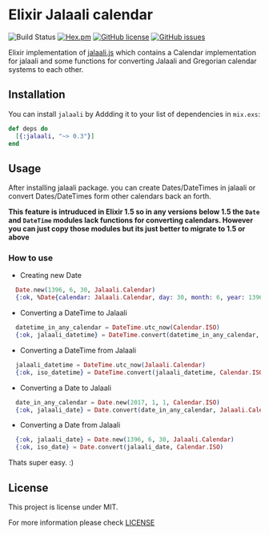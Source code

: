 # Elixir Jalaali calendar
![Build Status](https://github.com/jalaali/elixir-jalaali/actions/workflows/ci.yaml/badge.svg)
[![Hex.pm](https://img.shields.io/badge/hex-0.3.0-blue.svg)](https://hex.pm/packages/jalaali)
[![GitHub license](https://img.shields.io/badge/license-MIT-green.svg)](https://raw.githubusercontent.com/jalaali/elixir-jalaali/master/LICENSE)
[![GitHub issues](https://img.shields.io/github/issues/jalaali/elixir-jalaali.svg)](https://github.com/jalaali/elixir-jalaali/issues)


Elixir implementation of [jalaali.js](https://github.com/jalaali/jalaali-js) which contains a Calendar implementation for jalaali and some functions for converting Jalaali and Gregorian calendar systems to each other.

## Installation

You can install `jalaali` by Addding it to your list of dependencies in `mix.exs`:

```elixir
def deps do
  [{:jalaali, "~> 0.3"}]
end
```

## Usage

After installing jalaali package. you can create Dates/DateTimes in jalaali or convert
Dates/DateTimes form other calendars back an forth.

**This feature is intruduced in Elixir 1.5 so in any versions below 1.5 the `Date`
and `DateTime` modules lack functions for converting calendars. However you can
just copy those modules but its just better to migrate to 1.5 or above**

### How to use

  - Creating new Date
```elixir
  Date.new(1396, 6, 30, Jalaali.Calendar)
  {:ok, %Date{calendar: Jalaali.Calendar, day: 30, month: 6, year: 1396}}
```

  - Converting a DateTime to Jalaali
```elixir
  datetime_in_any_calendar = DateTime.utc_now(Calendar.ISO)
  {:ok, jalaali_datetime} = DateTime.convert(datetime_in_any_calendar, Jalaali.Calendar)
```

  - Converting a DateTime from Jalaali
```elixir
  jalaali_datetime = DateTime.utc_now(Jalaali.Calendar)
  {:ok, iso_datetime} = DateTime.convert(jalaali_datetime, Calendar.ISO)
```

  - Converting a Date to Jalaali
```elixir
  date_in_any_calendar = Date.new(2017, 1, 1, Calendar.ISO)
  {:ok, jalaali_date} = Date.convert(date_in_any_calendar, Jalaali.Calendar)
```

  - Converting a Date from Jalaali
```elixir
  {:ok, jalaali_date} = Date.new(1396, 6, 30, Jalaali.Calendar)
  {:ok, iso_date} = Date.convert(jalaali_date, Calendar.ISO)
```

  Thats super easy. :)

## License

This project is license under MIT.

For more information please check [LICENSE](https://github.com/jalaali/elixir-jalaali/blob/master/LICENSE)
